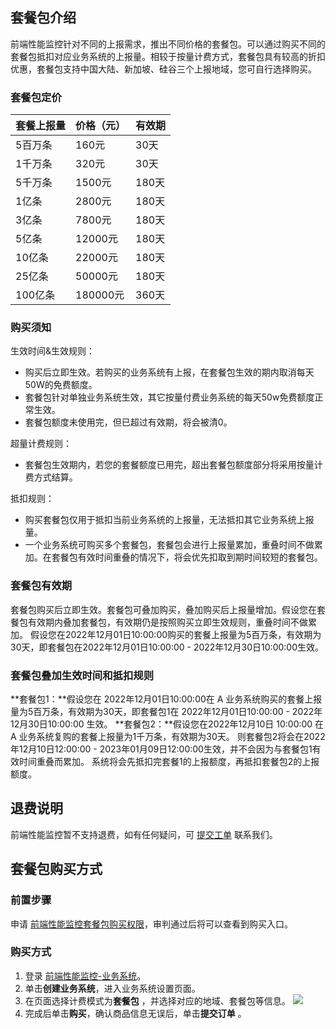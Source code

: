 ## 套餐包介绍

前端性能监控针对不同的上报需求，推出不同价格的套餐包。可以通过购买不同的套餐包抵扣对应业务系统的上报量。相较于按量计费方式，套餐包具有较高的折扣优惠，套餐包支持中国大陆、新加坡、硅谷三个上报地域，您可自行选择购买。

### 套餐包定价

| 套餐上报量 | 价格（元） | 有效期 |
| ---------- | ---------- | ------ |
| 5百万条    | 160元      | 30天   |
| 1千万条    | 320元      | 30天   |
| 5千万条    | 1500元     | 180天  |
| 1亿条      | 2800元     | 180天  |
| 3亿条      | 7800元     | 180天  |
| 5亿条      | 12000元    | 180天  |
| 10亿条     | 22000元    | 180天  |
| 25亿条     | 50000元    | 180天  |
| 100亿条    | 180000元   | 360天  |


### 购买须知

生效时间&生效规则：
- 购买后立即生效。若购买的业务系统有上报，在套餐包生效的期内取消每天50W的免费额度。
- 套餐包针对单独业务系统生效，其它按量付费业务系统的每天50w免费额度正常生效。
- 套餐包额度未使用完，但已超过有效期，将会被清0。

超量计费规则：
- 套餐包生效期内，若您的套餐额度已用完，超出套餐包额度部分将采用按量计费方式结算。

抵扣规则：
- 购买套餐包仅用于抵扣当前业务系统的上报量，无法抵扣其它业务系统上报量。
- 一个业务系统可购买多个套餐包，套餐包会进行上报量累加，重叠时间不做累加。在套餐包有效时间重叠的情况下，将会优先扣取到期时间较短的套餐包。


### 套餐包有效期

套餐包购买后立即生效。套餐包可叠加购买，叠加购买后上报量增加。假设您在套餐包有效期内叠加套餐包，有效期仍是按照购买立即生效规则，重叠时间不做累加。
假设您在2022年12月01日10:00:00购买的套餐上报量为5百万条，有效期为30天，即套餐包在2022年12月01日10:00:00 - 2022年12月30日10:00:00生效。


### 套餐包叠加生效时间和抵扣规则

**套餐包1：**假设您在 2022年12月01日10:00:00在 A 业务系统购买的套餐上报量为5百万条，有效期为30天，即套餐包1在 2022年12月01日10:00:00 - 2022年12月30日10:00:00 生效。
**套餐包2：**假设您在2022年12月10日 10:00:00 在 A 业务系统复购的套餐上报量为1千万条，有效期为30天。
则套餐包2将会在2022年12月10日12:00:00 - 2023年01月09日12:00:00生效，并不会因为与套餐包1有效时间重叠而累加。
系统将会先抵扣完套餐1的上报额度，再抵扣套餐包2的上报额度。

## 退费说明

前端性能监控暂不支持退费，如有任何疑问，可 [提交工单](https://console.cloud.tencent.com/workorder/category) 联系我们。


## 套餐包购买方式
### 前置步骤

申请 [前端性能监控套餐包购买权限](https://cloud.tencent.com/apply/p/cb3dj6vzk8s)，审判通过后将可以查看到购买入口。

### 购买方式

1. 登录 [前端性能监控-业务系统](https://console.cloud.tencent.com/rum/web/group-manage)。
2. 单击**创建业务系统**，进入业务系统设置页面。
3. 在页面选择计费模式为**套餐包** ，并选择对应的地域、套餐包等信息。
   ![](https://qcloudimg.tencent-cloud.cn/raw/b87175aea1253db170a7d50c654a5114.png)
4. 完成后单击**购买**，确认商品信息无误后，单击**提交订单** 。
